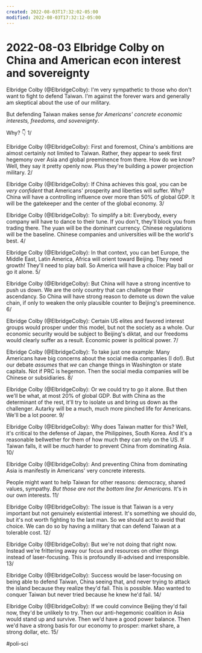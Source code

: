 ```yaml
---
created: 2022-08-03T17:32:02-05:00
modified: 2022-08-03T17:32:12-05:00
---
```


# 2022-08-03 Elbridge Colby on China and American econ interest and sovereignty

Elbridge Colby (@ElbridgeColby): I'm very sympathetic to those who don't want to fight to defend Taiwan. I'm against the forever wars and generally am skeptical about the use of our military. 

But defending Taiwan makes sense *for Americans' concrete economic interests, freedoms, and sovereignty*. 

Why? 👇 1/

Elbridge Colby (@ElbridgeColby): First and foremost, China's ambitions are almost certainly not limited to Taiwan. Rather, they appear to seek first hegemony over Asia and global preeminence from there. How do we know? Well, they say it pretty openly now. Plus they're building a power projection military. 2/

Elbridge Colby (@ElbridgeColby): If China achieves this goal, you can be *very confident* that Americans' prosperity and liberties will suffer. Why? China will have a controlling influence over more than 50% of global GDP. It will be the gatekeeper and the center of the global economy. 3/

Elbridge Colby (@ElbridgeColby): To simplify a bit: Everybody, every company will have to dance to their tune. If you don't, they'll block you from trading there. The yuan will be the dominant currency. Chinese regulations will be the baseline. Chinese companies and universities will be the world's best. 4/

Elbridge Colby (@ElbridgeColby): In that context, you can bet Europe, the Middle East, Latin America, Africa will orient toward Beijing. They need growth! They'll need to play ball. So America will have a choice: Play ball or go it alone. 5/

Elbridge Colby (@ElbridgeColby): But China will have a strong incentive to push us down. We are the only country that can challenge their ascendancy. So China will have strong reason to demote us down the value chain, if only to weaken the only plausible counter to Beijing's preeminence. 6/

Elbridge Colby (@ElbridgeColby): Certain US elites and favored interest groups would prosper under this model, but not the society as a whole. Our economic security would be subject to Beijing's diktat, and our freedoms would clearly suffer as a result. Economic power is political power. 7/

Elbridge Colby (@ElbridgeColby): To take just one example: Many Americans have big concerns about the social media companies (I do!). But our debate *assumes* that *we* can change things in Washington or state capitals. Not if PRC is hegemon. Then the social media companies will be Chinese or subsidiaries. 8/

Elbridge Colby (@ElbridgeColby): Or we could try to go it alone. But then we'll be what, at most 20% of global GDP. But with China as the determinant of the rest, it'll try to isolate us and bring us down as the challenger. Autarky will be a much, much more pinched life for Americans. We'll be a lot poorer. 9/

Elbridge Colby (@ElbridgeColby): Why does Taiwan matter for this? Well, it's critical to the defense of Japan, the Philippines, South Korea. And it's a reasonable bellwether for them of how much they can rely on the US. If Taiwan falls, it will be *much* harder to prevent China from dominating Asia. 10/

Elbridge Colby (@ElbridgeColby): And preventing China from dominating Asia is manifestly in Americans' very concrete interests. 

People might want to help Taiwan for other reasons: democracy, shared values, sympathy. *But those are not the bottom line for Americans.* It's in our own interests. 11/

Elbridge Colby (@ElbridgeColby): The issue is that Taiwan is a very important but not genuinely existential interest. It's something we should do, but it's not worth fighting to the last man. So we should act to avoid that choice. We can do so by having a military that can defend Taiwan at a tolerable cost. 12/

Elbridge Colby (@ElbridgeColby): But we're not doing that right now. Instead we're frittering away our focus and resources on other things instead of laser-focusing. This is profoundly ill-advised and irresponsible. 13/

Elbridge Colby (@ElbridgeColby): Success would be laser-focusing on being able to defend Taiwan, China seeing that, and never trying to attack the island because they realize they'd fail. This is possible. Mao wanted to conquer Taiwan but never tried because he knew he'd fail. 14/

Elbridge Colby (@ElbridgeColby): If we could convince Beijing they'd fail now, they'd be unlikely to try. Then our anti-hegemonic coalition in Asia would stand up and survive. Then we'd have a good power balance. Then we'd have a strong basis for our economy to prosper: market share, a strong dollar, etc. 15/

 #poli-sci
